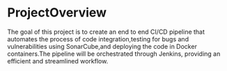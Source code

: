 # ProjectOverview

The goal of this project is to create an end to end CI/CD pipeline that automates the process of code integration,testing for bugs and vulnerabilities using SonarCube,and deploying the code in Docker containers.The pipeline will be orchestrated through Jenkins, providing an efficient and streamlined workflow.
